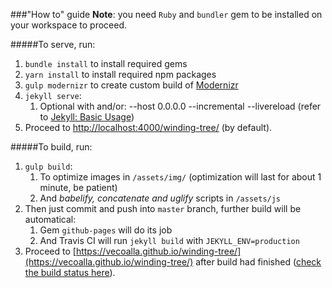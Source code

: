 ###"How to" guide
**Note**: you need `Ruby` and `bundler` gem to be installed on your workspace to proceed.

#####To serve, run:
1. `bundle install` to install required gems
2. `yarn install` to install required npm packages
3. `gulp modernizr` to create custom build of [Modernizr](https://modernizr.com/)
4. `jekyll serve`:
    1. Optional with and/or: --host 0.0.0.0 --incremental --livereload (refer to [Jekyll: Basic Usage](https://jekyllrb.com/docs/usage/))
5. Proceed to [http://localhost:4000/winding-tree/](http://localhost:4000/winding-tree/) (by default).
    
#####To build, run:
1. `gulp build`:
    1. To optimize images in `/assets/img/` (optimization will last for about 1 minute, be patient)
    2. And *babelify, concatenate and uglify* scripts in `/assets/js` 
2. Then just commit and push into `master` branch, further build will be automatical:
    1. Gem `github-pages` will do its job 
    2. And Travis CI will run `jekyll build` with `JEKYLL_ENV=production`
3. Proceed to [https://vecoalla.github.io/winding-tree/](https://vecoalla.github.io/winding-tree/) after build had finished ([check the build status here](https://github.com/vecoalla/winding-tree/commits/master)).
    
